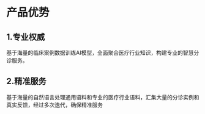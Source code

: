 # 产品优势

## 1.专业权威
   基于海量的临床案例数据训练AI模型，全面聚合医疗行业知识，构建专业的智慧分诊服务。

## 2.精准服务
   基于海量的自然语言处理通用语料和专业的医疗行业语料，汇集大量的分诊实例和真实反馈，经过多次迭代，确保精准服务
